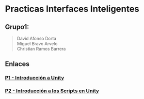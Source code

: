 # Practicas Interfaces Inteligentes
## Grupo1:
> David Afonso Dorta          
> Miguel Bravo Arvelo          
> Christian Ramos Barrera

## Enlaces
### [P1 - Introducción a Unity](https://github.com/alu0100886306/P1-Introduccion_unity)
### [P2 - Introducción a los Scripts en Unity](https://github.com/davafons/P2-Introduccion-Scripts)
